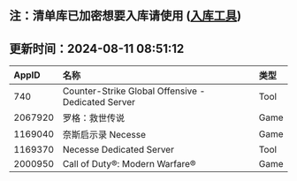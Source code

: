 ## 注：清单库已加密想要入库请使用 ([入库工具](https://github.com/BlankTMing/ManifestAutoUpdate/releases))

## 更新时间：2024-08-11 08:51:12
| AppID | 名称 | 类型  |
| :-------------------- | :----------------------------- | :----------- |
| 740 | Counter-Strike Global Offensive - Dedicated Server| Tool |
| 2067920 | 罗格：救世传说| Game |
| 1169040 | 奈斯启示录 Necesse| Game |
| 1169370 | Necesse Dedicated Server| Tool |
| 2000950 | Call of Duty®: Modern Warfare®| Game |
